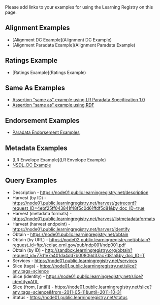 Please add links to your examples for using the Learning Registry on this page.

## Alignment Examples
* [Alignment DC Example](Alignment DC Example)
* [Alignment Paradata Example](Alignment Paradata Example)

## Ratings Example
* [Ratings Example](Ratings Example)

## Same As Examples
* [Assertion "same as" example using LR Paradata Specification 1.0](Assertion-%22same-as%22-example-using-LR-Paradata-Specification-1.0)
* [Assertion "same as" example using RDF](https://github.com/LearningRegistry/LearningRegistry/wiki/Assertion-%22same-as%22-example-using-RDF)

## Endorsement Examples
* [Paradata Endorsement Examples](Paradata-Endorsement-Examples)

## Metadata Examples
* [LR Envelope Example](LR Envelope Example)
* [NSDL_DC Example](NSDL-DC-Example)

## Query Examples
* Description - https://node01.public.learningregistry.net/description
* Harvest (by ID) - https://node01.public.learningregistry.net/harvest/getrecord?request_ID=4ebf25ff043841f48f5c0d61ffdf5d81&by_doc_ID=true
* Harvest (metadata formats) - https://node01.public.learningregistry.net/harvest/listmetadataformats
* Harvest (harvest endpoint) - https://node01.public.learningregistry.net/harvest/identify
* Obtain - https://node01.public.learningregistry.net/obtain
* Obtain (by URL) - https://node02.public.learningregistry.net/obtain?request_id=ftp://cdiac.ornl.gov/pub/ndp001/ndp001.pdf
* Obtain (by ID) - http://sandbox.learningregistry.org/obtain?request_id=77d1e7a401da4dd7b00806d37ac7d81a&by_doc_ID=T
* Services - https://node01.public.learningregistry.net/services
* Slice (tags) - https://node01.public.learningregistry.net/slice?any_tags=science
* Slice (identity) - https://node01.public.learningregistry.net/slice?identity=ADL
* Slice (from, [until]) - https://node01.public.learningregistry.net/slice?any_tags=science&from=2011-05-11&until=2011-10-31
* Status - https://node01.public.learningregistry.net/status